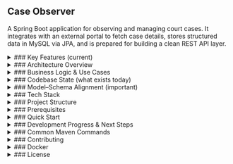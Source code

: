 ## Case Observer

A Spring Boot application for observing and managing court cases. It integrates with an external portal to fetch case details, stores structured data in MySQL via JPA, and is prepared for building a clean REST API layer.

<details>
<summary>### Key Features (current)</summary>

- **Spring Boot 3.4 (Java 17)** with Web + Data JPA foundations
- **Flyway** database migrations (versioned schema)
- **MySQL 8** via Docker Compose; optional **H2** for local/dev
- **Lombok** for concise entities
- Domain model for Users, Court Cases, Parties, Hearings, Notifications, and User–Case links

</details>

<details>
<summary>### Architecture Overview</summary>

- **Domain layer (entities)**: JPA entities model the court domain: `User`, `CourtCase`, `Party`, `Hearing`, `Notification`, `UserCase`.
- **Data access (repositories)**: Spring Data JPA repositories for CRUD, lookups, and relationships.
- **Service layer (business logic)**:
  - `CourtCaseService`: orchestrates case creation from an external portal, avoids duplicates, maps external data to internal entities, supports monitoring toggles and refresh.
  - `UserService`: basic CRUD and user retrieval.
- **External integration**: `PortalQueryService` (referenced) fetches case details (e.g., via SOAP/HTTP) into `CaseDetailsDto`; results are mapped to entities.
- **Infrastructure**: Dockerized MySQL; Flyway migrations in `db/migration` applied on startup.

</details>

<details>
<summary>### Business Logic & Use Cases</summary>

## 🎯 **Core Business Purpose**
**Automated Court Case Monitoring System** for Romanian legal professionals to track cases, receive notifications, and stay updated on case progress without manual checking.

## 👥 **User Roles & Permissions**

### **USER Role**
- ✅ **Register/Login** with JWT authentication
- ✅ **Search cases** on Romanian Justice Portal
- ✅ **Add cases** to personal monitoring list
- ✅ **View own cases** only (user-specific data isolation)
- ✅ **Enable/disable monitoring** per case
- ✅ **Set notification intervals** (TODO: implementation)
- ✅ **Refresh case data** from portal
- ✅ **Custom case titles** and notes (TODO: implementation)

### **ADMIN Role** (Future)
- 🔮 **View all users** and their cases
- 🔮 **System administration** features
- 🔮 **Analytics** and reporting

## 📋 **Core Business Workflows**

### **1. User Registration & Authentication**
```java
POST /auth/register
{
  "username": "lawyer1",
  "email": "lawyer@firm.com", 
  "password": "secure123"
}
```
**Business Rules:**
- ✅ **Unique usernames** and emails (validated)
- ✅ **BCrypt password** hashing for security
- ✅ **Default USER role** assignment
- ✅ **JWT tokens** for stateless authentication
- ✅ **Refresh token** mechanism for long sessions

### **2. Case Discovery & Validation**
```java
GET /api/cases/fetch?caseNumber=12345/2025&institution=TRIBUNALUL_BUCURESTI
```
**Business Logic:**
- 🔍 **Portal Integration**: Queries Romanian Justice Portal via SOAP
- ✅ **Real-time Validation**: Verifies case exists before adding
- ✅ **Data Preview**: Shows case details without saving
- ✅ **Error Handling**: Graceful failure if case not found

**Portal Data Retrieved:**
- Case number, institution, department
- Procedural stage (Fond, Procedura, etc.)
- Case category and subject
- **All parties** (plaintiff, defendant, lawyers)
- **All hearings** (dates, times, judicial panels, solutions)

### **3. Case Addition & User Linking**
```java
POST /api/cases
{
  "caseNumber": "12345/2025",
  "institution": "TRIBUNALUL_BUCURESTI", 
  "caseName": "Popescu vs Ionescu",
  "user": "lawyer1"  // Optional - links to user
}
```
**Business Rules:**
- ✅ **Duplicate Prevention**: Case numbers must be unique system-wide
- ✅ **Portal Sync**: Fetches complete case data from official source
- ✅ **User Association**: Links case to specific user via `UserCase` entity
- ✅ **Data Enrichment**: Maps portal data to internal entities
- ✅ **Automatic Monitoring**: Cases start with monitoring enabled

**Data Mapping Process:**
```java
Portal Data → Internal Entities
├── CaseDetailsDto → CourtCase
├── HearingDto[] → Hearing[] (with date parsing)
├── PartyDto[] → Party[]
└── User + CourtCase → UserCase (many-to-many)
```

### **4. User-Specific Case Management**
```java
GET /api/cases  // Returns only current user's cases
```
**Security & Business Logic:**
- 🔒 **User Isolation**: Users only see their own cases
- ✅ **JWT Authentication**: Required for access
- ✅ **Dynamic Filtering**: Uses `SecurityContext` to get current user
- ✅ **Repository Query**: `findByUserUsername()` for efficient filtering

### **5. Case Monitoring & Updates**
```java
POST /api/cases/{id}/refetch  // Refresh case data
POST /api/cases/{id}/monitoring/activate?interval=60  // Enable monitoring
POST /api/cases/{id}/monitoring/deactivate  // Disable monitoring
```

**Business Rules:**
- ✅ **Real-time Sync**: Updates case with latest portal data
- ✅ **Status Tracking**: Monitors procedural stage changes
- ✅ **Hearing Updates**: Tracks new hearings, date changes
- ✅ **Flexible Monitoring**: Users can enable/disable per case
- ✅ **Notification Intervals**: Configurable (TODO: implementation)

## 🔄 **Business Rules & Constraints**

### **Data Integrity:**
- ✅ **Unique Case Numbers**: System-wide uniqueness enforced
- ✅ **User Isolation**: Users cannot access other users' cases
- ✅ **Portal Validation**: Cases must exist in official portal
- ✅ **Referential Integrity**: Cascade deletes for related entities

### **Security Rules:**
- ✅ **JWT Authentication**: Required for all case operations
- ✅ **Password Security**: BCrypt hashing with salt
- ✅ **Input Validation**: Bean validation on all DTOs
- ✅ **SQL Injection Prevention**: JPA/Hibernate parameterized queries

### **Business Logic Constraints:**
- ✅ **Monitoring Limits**: Notification intervals must be positive
- ✅ **Case Existence**: Cannot refetch non-existent cases
- ✅ **User Existence**: Cannot link cases to non-existent users
- ✅ **Portal Availability**: Graceful handling of portal downtime

## 🚀 **Future Business Features** (TODOs in Code)

### **Notification System:**
- 🔮 **Scheduled Monitoring**: Background jobs to check case updates
- 🔮 **Email/SMS Notifications**: Alert users of changes
- 🔮 **Custom Intervals**: Per-case notification frequency
- 🔮 **Notification History**: Track all sent notifications

### **Enhanced User Experience:**
- 🔮 **Custom Case Titles**: User-friendly names for cases
- 🔮 **Case Notes**: Personal annotations per case
- 🔮 **Bulk Operations**: Add multiple cases at once
- 🔮 **Case Categories**: User-defined case grouping

### **Analytics & Reporting:**
- 🔮 **Case Statistics**: Track case progress over time
- 🔮 **User Analytics**: Monitor user engagement
- 🔮 **Portal Health**: Track portal availability metrics
- 🔮 **Performance Metrics**: Response times, error rates

## 💼 **Business Value Proposition**

### **For Legal Professionals:**
- ⏰ **Time Savings**: No manual portal checking
- 📱 **Real-time Updates**: Immediate notifications of changes
- 📊 **Case Management**: Centralized case tracking
- 🔒 **Data Security**: Secure, user-isolated case access

### **For Law Firms:**
- 👥 **Multi-user Support**: Team case management
- 📈 **Scalability**: Monitor hundreds of cases
- 🔄 **Automation**: Reduce manual administrative work
- 📋 **Compliance**: Official government data source

**This is essentially a "Court Case CRM" system for Romanian legal professionals!** ⚖️🏛️

</details>

<details>
<summary>### Codebase State (what exists today)</summary>

- `entity/`
  - `User`: username/email unique, password, role enum (`ADMIN|USER`), timestamps; one-to-many with `UserCase`.
  - `CourtCase`: `caseNumber`, `imposedName`, `department`, `proceduralStage`, `category`, `subject`, `courtName`, `status`, `monitoringEnabled`; one-to-many `hearings` and `parties`.
  - `Hearing`: linked to `CourtCase`, includes `hearingDate`, `pronouncementDate`, `judicialPanel`, `solution`, `description`.
  - `Party`: name and role, linked to `CourtCase`.
  - `Notification`: user + case + message, `sentAt` timestamp.
  - `UserCase`: composite key mapping `User` to `CourtCase` with optional `customTitle`, `notes`, `monitoringStartedAt`.
- `repository/`
  - `CourtCaseRepository`: CRUD, `findByCaseNumber`, `existsByCaseNumber`.
  - `UserRepository`: `findByUsername`, `findByEmail`.
  - `HearingRepository`: find by `courtCaseId`.
  - `NotificationRepository`: find by `userId`.
  - `UserCaseRepository`: CRUD for composite key.
- `service/`
  - `CourtCaseService`: orchestrates portal fetch, entity mapping, monitoring toggles, and refresh.
  - `UserService`: user CRUD.
- Controllers/DTOs/Security: not yet implemented (service references `controller.dto.CreateCaseRequestDto`).

</details>

<details>
<summary>### Model–Schema Alignment (important)</summary>

Flyway `V1__init.sql` defines initial tables, but several fields diverge from the current entities. You should add a `V2__...` migration to align the database schema with the entity model (or adjust entities to match V1). Key differences:
- `court_case`
  - V1: has `case_id`, `case_name`, `court_name`, `status`, `last_updated`, `monitoring_enabled`.
  - Entity: uses `number` (mapped as `caseNumber`), `imposed_name`, plus `department`, `procedural_stage`, `category`, `subject`.
- `hearing`
  - V1: `hearing_date`, `solution`, `description`.
  - Entity: adds `judicial_panel` and `pronouncement_date` (both non-null in entity).
- `party`
  - Present as entity/table but missing in V1 migration; add create-table in V2 with FK to `court_case`.

Action: create a `V2__align_schema_to_entities.sql` migration to:
- Add/rename columns in `court_case` to match the entity fields (or change the entity column names to match V1).
- Alter `hearing` to add `judicial_panel` and `pronouncement_date` (nullable initially if needed, then backfill). 
- Create `party` table with `id`, `name`, `role`, and `case_id` FK.
- Validate `user_case`, `notification`, and `user` match current entities (they largely do).

</details>

<details>
<summary>### Tech Stack</summary>

- **Language**: Java 17
- **Framework**: Spring Boot 3.4.3
- **Persistence**: Spring Data JPA (Hibernate)
- **Database**: MySQL 8 (runtime), H2 (optional)
- **Migrations**: Flyway
- **Build**: Maven (wrapper included)

</details>

<details>
<summary>### Project Structure</summary>

```
case-observer/
  src/
    main/
      java/ro/signsofter/caseobserver/
        CaseObserverApplication.java
        entity/            # User, CourtCase, Hearing, Party, Notification, UserCase
        repository/        # Spring Data repositories
        service/           # Business services
        controller/        # (to be added)
        external/          # PortalQueryService + DTOs
      resources/
        db/migration/      # Flyway SQL scripts (V1__init.sql, V2__...)
  compose.yaml             # MySQL 8 service
  pom.xml                  # Maven config & dependencies
  mvnw, mvnw.cmd           # Maven wrapper scripts
```

</details>

<details>
<summary>### Prerequisites</summary>

- JDK 17+
- Docker Desktop (for MySQL via compose)

</details>

<details>
<summary>### Quick Start</summary>

1) Start MySQL locally
```bash
docker compose up -d
```
2) Run the app (applies Flyway migrations)
```bash
./mvnw spring-boot:run
# or
./mvnw clean package && java -jar target/case-observer-0.0.1-SNAPSHOT.jar
```

Suggested properties for MySQL (e.g., in `application.properties`):
```properties
spring.datasource.url=jdbc:mysql://localhost:3306/observer_all
spring.datasource.username=root
spring.datasource.password=12345
spring.jpa.hibernate.ddl-auto=validate
spring.jpa.show-sql=true
spring.flyway.enabled=true
```

Optional H2 settings (local only):
```properties
spring.datasource.url=jdbc:h2:mem:observer;MODE=MySQL;DB_CLOSE_DELAY=-1;DB_CLOSE_ON_EXIT=FALSE
spring.datasource.username=sa
spring.datasource.password=
spring.jpa.hibernate.ddl-auto=validate
spring.h2.console.enabled=true
spring.flyway.enabled=true
```

</details>

<details>
<summary>### Development Progress & Next Steps</summary>

## ✅ **COMPLETED FEATURES**

1) ✅ **Database Schema Alignment**
   - ✅ Added `V2__align_schema_to_entities.sql` migration
   - ✅ Aligned all entities with database schema

2) ✅ **REST API Implementation**
   - ✅ `POST /api/cases` - Create case with portal integration
   - ✅ `GET /api/cases` - List user-specific cases
   - ✅ `GET /api/cases/{id}` - Get case details
   - ✅ `GET /api/cases/fetch` - Preview case from portal
   - ✅ `POST /api/cases/{id}/refetch` - Refresh case data
   - ✅ `POST /api/cases/{id}/monitoring/activate|deactivate` - Toggle monitoring
   - ✅ `PUT /api/cases/{id}/notification-settings` - Update settings

3) ✅ **Authentication & Security**
   - ✅ `POST /auth/register` - User registration
   - ✅ `POST /auth/login` - JWT authentication
   - ✅ `POST /auth/refresh` - Token refresh
   - ✅ BCrypt password hashing
   - ✅ JWT-based stateless authentication
   - ✅ User-specific data isolation

4) ✅ **External Integration**
   - ✅ Romanian Justice Portal SOAP integration
   - ✅ Retry logic and timeout handling
   - ✅ Error handling with `PortalQueryException`
   - ✅ Data mapping from portal to internal entities

5) ✅ **Validation & Error Handling**
   - ✅ Bean Validation on all DTOs
   - ✅ Global `@ControllerAdvice` exception handler
   - ✅ Consistent JSON error responses

6) ✅ **Comprehensive Testing**
   - ✅ Controller tests with `@WebMvcTest`
   - ✅ Service tests with Mockito
   - ✅ Security tests with authentication
   - ✅ User-specific functionality tests

## 🔄 **IN PROGRESS**

7) 🔄 **Observability & Operations**
   - 🔄 Spring Boot Actuator health checks
   - 🔄 Structured logging and metrics
   - 🔄 Request tracing and monitoring

## ❌ **CANCELLED**

8) ❌ **OpenAPI Documentation**
   - ❌ Swagger UI implementation (skipped per user request)

## 🚀 **CURRENT STATUS**

**Production-Ready API** with:
- ✅ Complete REST API with all CRUD operations
- ✅ JWT Security with user authentication
- ✅ External portal integration for case data
- ✅ Comprehensive test coverage
- ✅ Global exception handling
- ✅ Database migrations and schema alignment

**Only observability remains for full production deployment!**

</details>

<details>
<summary>### Common Maven Commands</summary>

```bash
./mvnw clean           # Clean build artifacts
./mvnw test            # Run tests
./mvnw package         # Build jar in target/
./mvnw spring-boot:run # Run the app in dev mode
```

</details>

<details>
<summary>### Contributing</summary>

- Keep entities and migrations in sync (prefer additive `Vx__...` migrations).
- Add tests around service logic (portal mapping, monitoring toggles, refresh).
- Document new endpoints in OpenAPI and provide sample requests.

</details>

<details>
<summary>### Docker</summary>

`compose.yaml` provisions MySQL 8 with a persistent volume.
```yaml
services:
  mysql-db:
    image: mysql:8
    environment:
      MYSQL_DATABASE: observer_all
      MYSQL_ROOT_PASSWORD: 12345
    ports:
      - "3306:3306"
    volumes:
      - mysql-data:/var/lib/mysql
```
Stop services when done:
```bash
docker compose down
```

</details>

<details>
<summary>### License</summary>

Add your preferred license in `LICENSE`.

</details>


